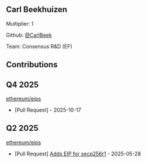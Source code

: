 
## Carl Beekhuizen
Multiplier: 1

Github: [@CarlBeek](https://github.com/CarlBeek)

Team: Consensus R&D (EF)

## Contributions

## Q4 2025


[ethereum/eips](https://github.com/ethereum/eips)
* [Pull Request] []() - 2025-10-17
## Q2 2025

[ethereum/eips](https://github.com/ethereum/eips)
* [Pull Request] [Adds EIP for secp256r1](https://github.com/ethereum/EIPs/pull/9833) - 2025-05-28
